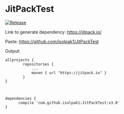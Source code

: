 # JitPackTest

[![Release](https://img.shields.io/github/release/jitpack/android-example.svg?label=Jitpack)](https://jitpack.io/#isolpak1/JitPackTest)



Link to generate dependency: https://jitpack.io/

Paste: https://github.com/isolpak1/JitPackTest

Output:
````
allprojects {
		repositories {
			...
			maven { url "https://jitpack.io" }
		}
}



dependencies {
	  compile 'com.github.isolpak1:JitPackTest:v3.0'
}
````
